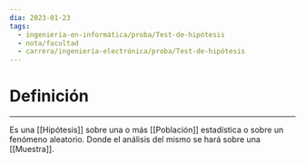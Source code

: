 ```yaml
---
dia: 2023-01-23
tags:
  - ingeniería-en-informática/proba/Test-de-hipótesis
  - nota/facultad
  - carrera/ingeniería-electrónica/proba/Test-de-hipótesis
---
```

# Definición
---
Es una [[Hipótesis]] sobre una o más [[Población]] estadística o sobre un fenómeno aleatorio. Donde el análisis del mismo se hará sobre una [[Muestra]].